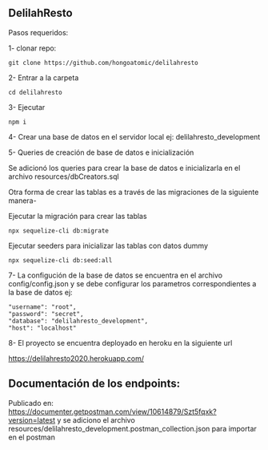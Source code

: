 ## DelilahResto

Pasos requeridos:

1- clonar repo:

```
git clone https://github.com/hongoatomic/delilahresto
```

2- Entrar a la carpeta

```
cd delilahresto
```

3- Ejecutar

```
npm i
```

4- Crear una base de datos en el servidor local ej: delilahresto_development

5- Queries de creación de base de datos e inicialización

Se adicionó los queries para crear la base de datos e inicializarla en el archivo resources/dbCreators.sql

Otra forma de crear las tablas es a través de las migraciones de la siguiente manera-

Ejecutar la migración para crear las tablas

```
npx sequelize-cli db:migrate
```

Ejecutar seeders para inicializar las tablas con datos dummy

```
npx sequelize-cli db:seed:all
```

7- La configución de la base de datos se encuentra en el archivo config/config.json y se debe configurar los parametros correspondientes a la base de datos ej:

    "username": "root",
    "password": "secret",
    "database": "delilahresto_development",
    "host": "localhost"

8- El proyecto se encuentra deployado en heroku en la siguiente url

https://delilahresto2020.herokuapp.com/

## Documentación de los endpoints:

Publicado en: https://documenter.getpostman.com/view/10614879/Szt5fqxk?version=latest
y se adiciono el archivo resources/delilahresto_development.postman_collection.json para importar en el postman
